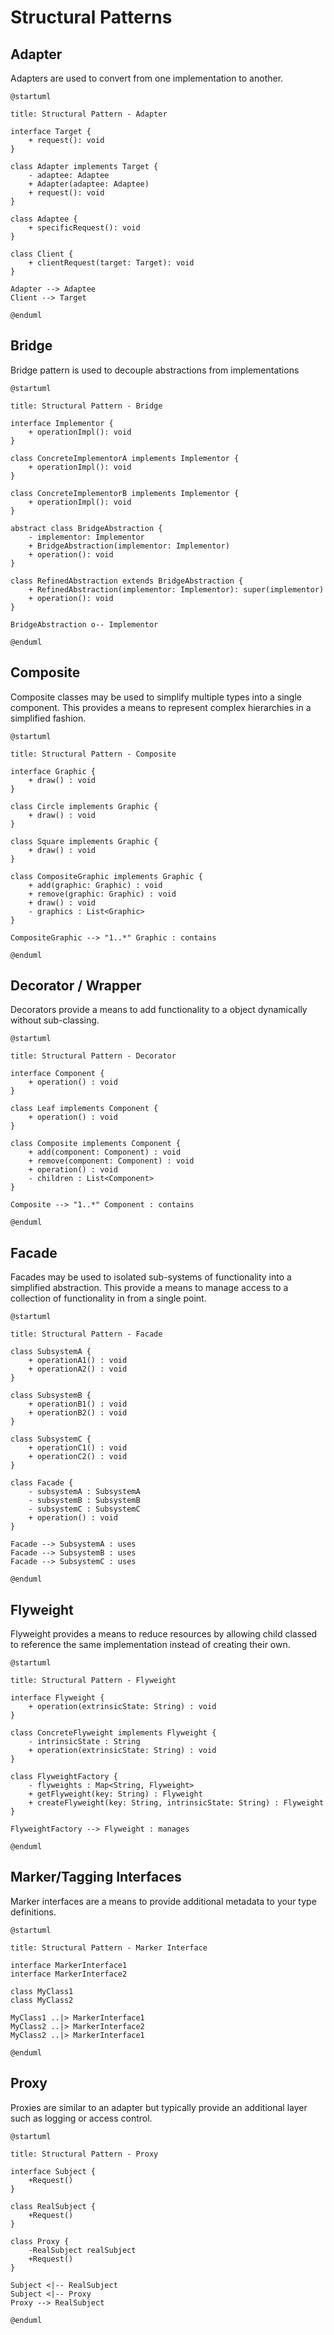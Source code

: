 # Structural Patterns

## Adapter

Adapters are used to convert from one implementation to another.

```plantuml
@startuml

title: Structural Pattern - Adapter

interface Target {
    + request(): void
}

class Adapter implements Target {
    - adaptee: Adaptee
    + Adapter(adaptee: Adaptee)
    + request(): void 
}

class Adaptee {
    + specificRequest(): void
}

class Client {
    + clientRequest(target: Target): void 
}

Adapter --> Adaptee
Client --> Target

@enduml
```

## Bridge

Bridge pattern is used to decouple abstractions from implementations 

```plantuml
@startuml

title: Structural Pattern - Bridge

interface Implementor {
    + operationImpl(): void
}

class ConcreteImplementorA implements Implementor {
    + operationImpl(): void
}

class ConcreteImplementorB implements Implementor {
    + operationImpl(): void
}

abstract class BridgeAbstraction {
    - implementor: Implementor
    + BridgeAbstraction(implementor: Implementor)
    + operation(): void 
}

class RefinedAbstraction extends BridgeAbstraction {
    + RefinedAbstraction(implementor: Implementor): super(implementor)
    + operation(): void 
}

BridgeAbstraction o-- Implementor

@enduml
```

## Composite

Composite classes may be used to simplify multiple types into a single component.  This provides a means to represent complex hierarchies in a simplified fashion.

```plantuml
@startuml

title: Structural Pattern - Composite

interface Graphic {
    + draw() : void
}

class Circle implements Graphic {
    + draw() : void
}

class Square implements Graphic {
    + draw() : void
}

class CompositeGraphic implements Graphic {
    + add(graphic: Graphic) : void
    + remove(graphic: Graphic) : void
    + draw() : void
    - graphics : List<Graphic>
}

CompositeGraphic --> "1..*" Graphic : contains

@enduml
```

## Decorator / Wrapper

Decorators provide a means to add functionality to a object dynamically without sub-classing.

```plantuml
@startuml

title: Structural Pattern - Decorator

interface Component {
    + operation() : void
}

class Leaf implements Component {
    + operation() : void
}

class Composite implements Component {
    + add(component: Component) : void
    + remove(component: Component) : void
    + operation() : void
    - children : List<Component>
}

Composite --> "1..*" Component : contains

@enduml
```

## Facade

Facades may be used to isolated sub-systems of functionality into a simplified abstraction.  This provide a means to manage access to a collection of functionality in from a single point.

```plantuml
@startuml

title: Structural Pattern - Facade

class SubsystemA {
    + operationA1() : void
    + operationA2() : void
}

class SubsystemB {
    + operationB1() : void
    + operationB2() : void
}

class SubsystemC {
    + operationC1() : void
    + operationC2() : void
}

class Facade {
    - subsystemA : SubsystemA
    - subsystemB : SubsystemB
    - subsystemC : SubsystemC
    + operation() : void
}

Facade --> SubsystemA : uses
Facade --> SubsystemB : uses
Facade --> SubsystemC : uses

@enduml
```

## Flyweight

Flyweight provides a means to reduce resources by allowing child classed to reference the same implementation instead of creating their own.

```plantuml
@startuml

title: Structural Pattern - Flyweight

interface Flyweight {
    + operation(extrinsicState: String) : void
}

class ConcreteFlyweight implements Flyweight {
    - intrinsicState : String
    + operation(extrinsicState: String) : void
}

class FlyweightFactory {
    - flyweights : Map<String, Flyweight>
    + getFlyweight(key: String) : Flyweight
    + createFlyweight(key: String, intrinsicState: String) : Flyweight
}

FlyweightFactory --> Flyweight : manages

@enduml
```

## Marker/Tagging Interfaces

Marker interfaces are a means to provide additional metadata to your type definitions.   

```plantuml
@startuml

title: Structural Pattern - Marker Interface

interface MarkerInterface1
interface MarkerInterface2

class MyClass1
class MyClass2

MyClass1 ..|> MarkerInterface1
MyClass2 ..|> MarkerInterface2
MyClass2 ..|> MarkerInterface1

@enduml
```

## Proxy

Proxies are similar to an adapter but typically provide an additional layer such as logging or access control. 

```plantuml
@startuml

title: Structural Pattern - Proxy

interface Subject {
    +Request()
}

class RealSubject {
    +Request()
}

class Proxy {
    -RealSubject realSubject
    +Request()
}

Subject <|-- RealSubject
Subject <|-- Proxy
Proxy --> RealSubject

@enduml
```
